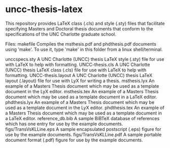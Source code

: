 # uncc-thesis-latex
This repository provides LaTeX class (.cls) and style (.sty) files that facilitate specifying Masters and Doctoral thesis documents that conform to the specifications of the UNC Charlotte graduate school.

Files:
makefile   		Compiles the msthesis.pdf and phdthesis.pdf documents using 'make'.
			To use it, type 'make' in this folder from a linux shell/terminal.

unccspecs.sty		A UNC Charlotte (UNCC) thesis LaTeX style (.sty) file for use with LaTeX to help with formatting.
UNCC-thesis.cls		A UNC Charlotte (UNCC) thesis LaTeX class (.cls) file for use with LaTeX to help with formatting.
UNCC-thesis.layout	A UNC Charlotte (UNCC) thesis LaTeX layout (.layout) file for use with LyX for writing a thesis.
msthesis.lyx		An example of a Masters Thesis document which may be used as a template document in the LyX editor.
msthesis.tex		An example of a Masters Thesis document which may be used as a template document in a LaTeX editor.
phdthesis.lyx		An example of a Masters Thesis document which may be used as a template document in the LyX editor.
phdthesis.tex		An example of a Masters Thesis document which may be used as a template document in a LaTeX editor.
reference_db.bib	A sample BiBTeX database of references which has one entry for use by the example documents.
figs/TransVsKLLine.eps 	A sample encapsulated postscript (.eps) figure for use by the example documents.
figs/TransVsKLLine.pdf 	A sample portable document format (.pdf) figure for use by the example documents.
